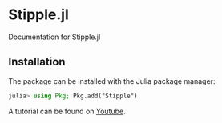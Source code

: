 # Stipple.jl

Documentation for Stipple.jl

## Installation

The package can be installed with the Julia package manager:
```julia
julia> using Pkg; Pkg.add("Stipple")
```

A tutorial can be found on [Youtube](https://www.youtube.com/watch?v=xlieoONTLUs).